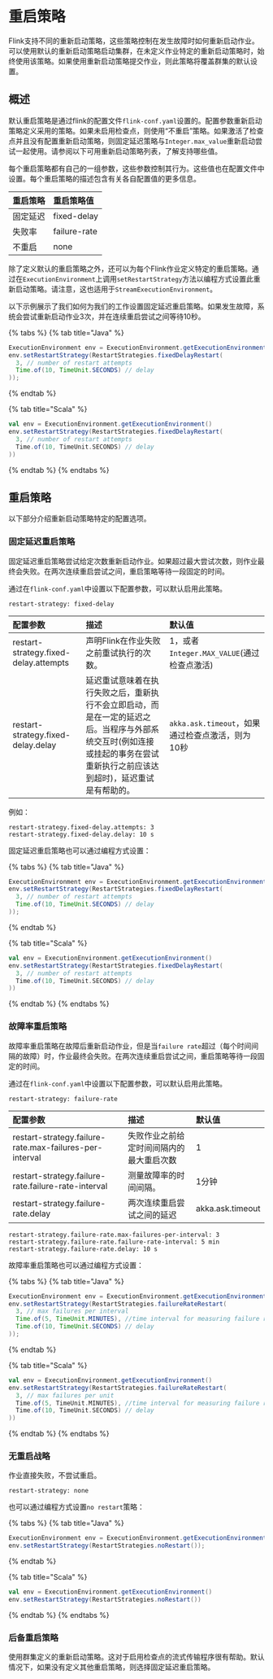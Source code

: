 # 重启策略

Flink支持不同的重新启动策略，这些策略控制在发生故障时如何重新启动作业。可以使用默认的重新启动策略启动集群，在未定义作业特定的重新启动策略时，始终使用该策略。如果使用重新启动策略提交作业，则此策略将覆盖群集的默认设置。

## 概述

默认重启策略是通过flink的配置文件`flink-conf.yaml`设置的。配置参数重新启动策略定义采用的策略。如果未启用检查点，则使用“不重启”策略。如果激活了检查点并且没有配置重新启动策略，则固定延迟策略与`Integer.max_value`重新启动尝试一起使用。请参阅以下可用重新启动策略列表，了解支持哪些值。

每个重启策略都有自己的一组参数，这些参数控制其行为。这些值也在配置文件中设置。每个重启策略的描述包含有关各自配置值的更多信息。

| 重启策略 | 重启策略值 |
| :--- | :--- |
| 固定延迟 | fixed-delay |
| 失败率 | failure-rate |
| 不重启 | none |

除了定义默认的重启策略之外，还可以为每个Flink作业定义特定的重启策略。通过在`ExecutionEnvironment`上调用`setRestartStrategy`方法以编程方式设置此重新启动策略。请注意，这也适用于`StreamExecutionEnvironment`。

以下示例展示了我们如何为我们的工作设置固定延迟重启策略。如果发生故障，系统会尝试重新启动作业3次，并在连续重启尝试之间等待10秒。

{% tabs %}
{% tab title="Java" %}
```java
ExecutionEnvironment env = ExecutionEnvironment.getExecutionEnvironment();
env.setRestartStrategy(RestartStrategies.fixedDelayRestart(
  3, // number of restart attempts
  Time.of(10, TimeUnit.SECONDS) // delay
));
```
{% endtab %}

{% tab title="Scala" %}
```scala
val env = ExecutionEnvironment.getExecutionEnvironment()
env.setRestartStrategy(RestartStrategies.fixedDelayRestart(
  3, // number of restart attempts
  Time.of(10, TimeUnit.SECONDS) // delay
))
```
{% endtab %}
{% endtabs %}

## 重启策略

以下部分介绍重新启动策略特定的配置选项。

### 固定延迟重启策略

固定延迟重启策略尝试给定次数重新启动作业。如果超过最大尝试次数，则作业最终会失败。在两次连续重启尝试之间，重启策略等待一段固定的时间。

通过在`flink-conf.yaml`中设置以下配置参数，可以默认启用此策略。

```text
restart-strategy: fixed-delay
```

| 配置参数 | 描述 | 默认值 |
| :--- | :--- | :--- |
| restart-strategy.fixed-delay.attempts | 声明Flink在作业失败之前重试执行的次数。 | 1，或者`Integer.MAX_VALUE`\(通过检查点激活\) |
| restart-strategy.fixed-delay.delay | 延迟重试意味着在执行失败之后，重新执行不会立即启动，而是在一定的延迟之后。当程序与外部系统交互时\(例如连接或挂起的事务在尝试重新执行之前应该达到超时\)，延迟重试是有帮助的。 | `akka.ask.timeout`，如果通过检查点激活，则为10秒 |

例如：

```text
restart-strategy.fixed-delay.attempts: 3
restart-strategy.fixed-delay.delay: 10 s
```

固定延迟重启策略也可以通过编程方式设置：

{% tabs %}
{% tab title="Java" %}
```java
ExecutionEnvironment env = ExecutionEnvironment.getExecutionEnvironment();
env.setRestartStrategy(RestartStrategies.fixedDelayRestart(
  3, // number of restart attempts
  Time.of(10, TimeUnit.SECONDS) // delay
));
```
{% endtab %}

{% tab title="Scala" %}
```scala
val env = ExecutionEnvironment.getExecutionEnvironment()
env.setRestartStrategy(RestartStrategies.fixedDelayRestart(
  3, // number of restart attempts
  Time.of(10, TimeUnit.SECONDS) // delay
))
```
{% endtab %}
{% endtabs %}

### 故障率重启策略

故障率重启策略在故障后重新启动作业，但是当`failure rate`超过（每个时间间隔的故障）时，作业最终会失败。在两次连续重启尝试之间，重启策略等待一段固定的时间。

通过在`flink-conf.yaml`中设置以下配置参数，可以默认启用此策略。

```text
restart-strategy: failure-rate
```

| 配置参数 | 描述 | 默认值 |
| :--- | :--- | :--- |
| restart-strategy.failure-rate.max-failures-per-interval | 失败作业之前给定时间间隔内的最大重启次数 | 1 |
| restart-strategy.failure-rate.failure-rate-interval | 测量故障率的时间间隔。 | 1分钟 |
| restart-strategy.failure-rate.delay | 两次连续重启尝试之间的延迟 | akka.ask.timeout |

```text
restart-strategy.failure-rate.max-failures-per-interval: 3
restart-strategy.failure-rate.failure-rate-interval: 5 min
restart-strategy.failure-rate.delay: 10 s
```

故障率重启策略也可以通过编程方式设置：

{% tabs %}
{% tab title="Java" %}
```java
ExecutionEnvironment env = ExecutionEnvironment.getExecutionEnvironment();
env.setRestartStrategy(RestartStrategies.failureRateRestart(
  3, // max failures per interval
  Time.of(5, TimeUnit.MINUTES), //time interval for measuring failure rate
  Time.of(10, TimeUnit.SECONDS) // delay
));
```
{% endtab %}

{% tab title="Scala" %}
```scala
val env = ExecutionEnvironment.getExecutionEnvironment()
env.setRestartStrategy(RestartStrategies.failureRateRestart(
  3, // max failures per unit
  Time.of(5, TimeUnit.MINUTES), //time interval for measuring failure rate
  Time.of(10, TimeUnit.SECONDS) // delay
))
```
{% endtab %}
{% endtabs %}

### 无重启战略

作业直接失败，不尝试重启。

```text
restart-strategy: none
```

也可以通过编程方式设置`no restart`策略：

{% tabs %}
{% tab title="Java" %}
```java
ExecutionEnvironment env = ExecutionEnvironment.getExecutionEnvironment();
env.setRestartStrategy(RestartStrategies.noRestart());
```
{% endtab %}

{% tab title="Scala" %}
```scala
val env = ExecutionEnvironment.getExecutionEnvironment()
env.setRestartStrategy(RestartStrategies.noRestart())
```
{% endtab %}
{% endtabs %}

### 后备重启策略

使用群集定义的重新启动策略。这对于启用检查点的流式传输程序很有帮助。默认情况下，如果没有定义其他重启策略，则选择固定延迟重启策略。

